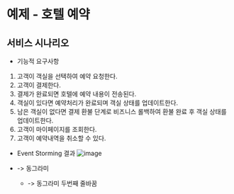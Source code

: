 # 예제 - 호텔 예약

## 서비스 시나리오


- 기능적 요구사항
1. 고객이 객실을 선택하여 예약 요청한다.
2. 고객이 결제한다.
3. 결제가 완료되면 호텔에 예약 내용이 전송된다.
4. 객실이 있다면 예약처리가 완료되며 객실 상태를 업데이트한다.
5. 남은 객실이 없다면 결제 환불 단계로 비즈니스 롤백하여 환불 완료 후 객실 상태를 업데이트한다.
6. 고객이 마이페이지를 조회한다.
7. 고객이 예약내역을 취소할 수 있다.


- Event Storming 결과
![image](https://github.com/user-attachments/assets/330f12bb-c1d6-475e-9837-87cf97e5d668)



- -> 동그라미
  - -> 동그라미 두번째 줄바꿈 


## 
